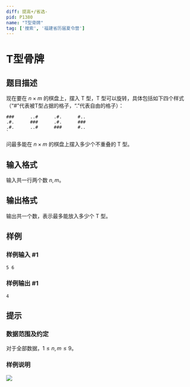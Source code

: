 ```yaml
---
diff: 提高+/省选-
pid: P1380
name: "T型骨牌"
tag: ['搜索', '福建省历届夏令营']
---
```

# T型骨牌
## 题目描述

现在要在 $n\times m$ 的棋盘上，摆入 T 型，T 型可以旋转，具体包括如下四个样式（“#”代表被T型占据的格子，“.”代表自由的格子）：

```plain
###      ..#      .#.      #..
.#.      ###      .#.      ###
.#.      ..#      ###      #..
`
```

问最多能在 $n\times m$ 的棋盘上摆入多少个不重叠的 T 型。

## 输入格式

输入共一行两个数 $n,m$。

## 输出格式

输出共一个数，表示最多能放入多少个 T 型。

## 样例

### 样例输入 #1
```
5 6

```
### 样例输出 #1
```
4

```
## 提示

### 数据范围及约定

对于全部数据，$1\le n,m\le 9$。

### 样例说明

![](https://cdn.luogu.com.cn/upload/image_hosting/r08wh2nu.png)
